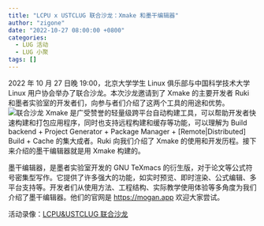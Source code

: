 ```yaml
---
title: "LCPU x USTCLUG 联合沙龙：Xmake 和墨干编辑器"
author: "zigone"
date: "2022-10-27 08:00:00 +0800"
categories:
  - LUG 活动
  - LUG 小聚
tags: []
---
```


2022 年 10 月 27 日晚 19:00，北京大学学生 Linux 俱乐部与中国科学技术大学 Linux 用户协会举办了联合沙龙。本次沙龙邀请到了 Xmake 的主要开发者 Ruki 和墨者实验室的开发者们，向参与者们介绍了这两个工具的用途和优势。
![联合沙龙](https://ftp.lug.ustc.edu.cn/weekly_party/2022.11.27_Xmake%26mogan/1.png)
Xmake 是广受赞誉的轻量级跨平台自动构建工具，可以帮助开发者快速构建和打包应用程序，同时也支持远程构建和缓存等功能，可以理解为 Build backend + Project Generator + Package Manager + [Remote|Distributed] Build + Cache 的集大成者。Ruki 向我们介绍了 Xmake 的使用和开发历程。接下来介绍的墨干编辑器就是用 Xmake 构建的。

墨干编辑器，是墨者实验室开发的 GNU TeXmacs 的衍生版，对于论文等公式符号密集型写作。它提供了许多强大的功能，如实时预览、即时渲染、公式编辑、多平台支持等。开发者们从使用方法、工程结构、实际教学使用体验等多角度为我们介绍了墨干编辑器。他们的官网是 https://mogan.app 欢迎大家尝试。

活动录像：[LCPU&USTCLUG 联合沙龙](https://www.bilibili.com/video/BV1RR4y1k74X/?share_source=copy_web&vd_source=a17886e9dca34d7a0d36831a8a5a6691)
